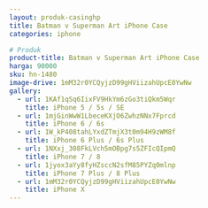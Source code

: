 ```yaml
---
layout: produk-casinghp
title: Batman v Superman Art iPhone Case
categories: iphone

# Produk
product-title: Batman v Superman Art iPhone Case
harga: 90000
sku: hn-1480
image-drive: 1mM32r0YCQyjzD99gHViizahUpcE0YwNw
gallery:
  - url: 1KAf1qSq6IixFV9HkYm6zGo3tiQkm5Wqr
    title: iPhone 5 / 5s / SE
  - url: 1mjGinWwW1LbeceKXjO6ZwhzNNx7Fprcd
    title: iPhone 6 / 6s
  - url: 1W_kP408tahLYxdZTmjX3t0m94H9zWM8f
    title: iPhone 6 Plus / 6s Plus
  - url: 1NXxj_308FkLVch5mOBpg7s5ZFIcQIpmQ
    title: iPhone 7 / 8
  - url: 1jyox3aYy8fyHZsccN2sfM85PYZq0mlnp
    title: iPhone 7 Plus / 8 Plus
  - url: 1mM32r0YCQyjzD99gHViizahUpcE0YwNw
    title: iPhone X
---
```

